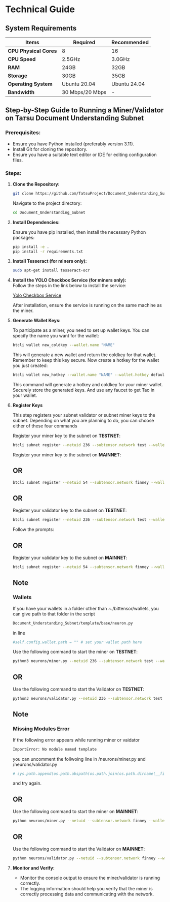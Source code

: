 # Technical Guide

## System Requirements

| Items               | Required  | Recommended |
|---------------------|-----------|-------------|
| **CPU Physical Cores** | 8         | 16           |
| **CPU Speed**       | 2.5GHz     | 3.0GHz      |
| **RAM**             | 24GB        | 32GB        |
| **Storage**         | 30GB       | 35GB        |
| **Operating System** | Ubuntu 20.04 | Ubuntu 24.04 |
| **Bandwidth**       | 30 Mbps/20 Mbps | -        |

## Step-by-Step Guide to Running a Miner/Validator on Ta𝜏su Document Understanding Subnet


### Prerequisites:

- Ensure you have Python installed (preferably version 3.11).
- Install Git for cloning the repository.
- Ensure you have a suitable text editor or IDE for editing configuration files.

### Steps:

1. **Clone the Repository:**

    ```bash
   git clone https://github.com/TatsuProject/Document_Understanding_Subnet.git
   ```


    Navigate to the project directory:

    ```bash
    cd Document_Understanding_Subnet
    ```

2. **Install Dependencies:** 

    Ensure you have pip installed, then install the necessary Python packages:

    ```bash
    pip install -e .
    pip install -r requirements.txt
    ```

3. **Install Tesseract (for miners only):**
   ```bash
   sudo apt-get install tesseract-ocr
   ```

4. **Install the YOLO Checkbox Service (for miners only):**  
   Follow the steps in the link below to install the service:
   
   [Yolo Checkbox Service](https://github.com/TatsuProject/yolo_checkbox_detector)
   
   After installation, ensure the service is running on the same machine as the miner.

6. **Generate Wallet Keys:**

    To participate as a miner, you need to set up wallet keys. You can specify the name you want for the wallet:

    ```bash
    btcli wallet new_coldkey --wallet.name "NAME"
    ```

    This will generate a new wallet and return the coldkey for that wallet. Remember to keep this key secure. Now create a hotkey for the wallet you just created:

    ```bash
    btcli wallet new_hotkey --wallet.name "NAME" --wallet.hotkey default
    ```

    This command will generate a hotkey and coldkey for your miner wallet. Securely store the generated keys. And use any faucet to get Tao in your wallet.
7. **Register Keys**

    This step registers your subnet validator or subnet miner keys to the subnet. Depending on what you are planning to do, you can choose either of these four commands

    Register your miner key to the subnet on **TESTNET**:

    ```bash
    btcli subnet register --netuid 236 --subtensor.network test --wallet.name miner --wallet.hotkey default
    ```


    Register your miner key to the subnet on **MAINNET**:

   ## OR

    ```bash
    btcli subnet register --netuid 54 --subtensor.network finney --wallet.name miner --wallet.hotkey default
    ```


    ## OR
    Register your validator key to the subnet on **TESTNET**:

    ```bash
    btcli subnet register --netuid 236 --subtensor.network test --wallet.name validator --wallet.hotkey default
    ```

    Follow the prompts:

    ## OR
   
    Register your validator key to the subnet on **MAINNET**:

    ```bash
    btcli subnet register --netuid 54 --subtensor.network finney --wallet.name validator --wallet.hotkey default
    ```



    ## Note
    ### Wallets
    If you have your wallets in a folder other than ~./bittensor/wallets, you can give path to that folder in the script
    ```bash
    Document_Understanding_Subnet/template/base/neuron.py
    ```
    in line
    ```bash
    #self.config.wallet.path = "" # set your wallet path here 
    ```


    Use the following command to start the miner on **TESTNET**:

    ```bash
    python3 neurons/miner.py --netuid 236 --subtensor.network test --wallet.name "NAME" --wallet.hotkey default --logging.debug
    ```


    ## OR

    Use the following command to start the Validator on **TESTNET**:

    ```bash
    python3 neurons/validator.py --netuid 236 --subtensor.network test --wallet.name validator --wallet.hotkey default --logging.debug
    ```
    ## Note
    ### Missing Modules Error
    If the following error appears while running miner or vaidator
    ```bash
    ImportError: No module named template
    ```
    you can uncomment the follwoing line in /neurons/miner.py and /neurons/validator.py

    ```bash
    # sys.path.append(os.path.abspath(os.path.join(os.path.dirname(__file__), '..')))
    ```
    and try again.
   
    ## OR

   Use the following command to start the miner on **MAINNET**:

    ```bash
    python neurons/miner.py --netuid --subtensor.network finney --wallet.name "NAME" --wallet.hotkey default --logging.debug
    ```

    ## OR

    Use the following command to start the Validator on **MAINNET**:

    ```bash
    python neurons/validator.py --netuid --subtensor.network finney --wallet.name validator --wallet.hotkey default --logging.debug
    ```


10. **Monitor and Verify:**

    - Monitor the console output to ensure the miner/validator is running correctly.
    - The logging information should help you verify that the miner is correctly processing data and communicating with the network.
